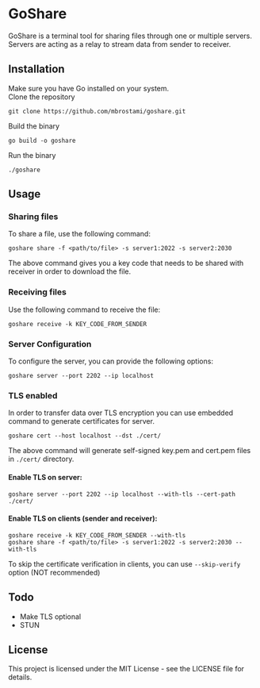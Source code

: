 # GoShare
GoShare is a terminal tool for sharing files through one or multiple servers.  
Servers are acting as a relay to stream data from sender to receiver. 

## Installation
Make sure you have Go installed on your system.  
Clone the repository  
```
git clone https://github.com/mbrostami/goshare.git
```
Build the binary  
```
go build -o goshare
```
Run the binary  
```
./goshare
```

## Usage

### Sharing files
To share a file, use the following command:
```
goshare share -f <path/to/file> -s server1:2022 -s server2:2030 
```
The above command gives you a key code that needs to be shared with receiver in order to download the file. 

### Receiving files
Use the following command to receive the file:

```
goshare receive -k KEY_CODE_FROM_SENDER
```

### Server Configuration
To configure the server, you can provide the following options:

```
goshare server --port 2202 --ip localhost
```

### TLS enabled
In order to transfer data over TLS encryption you can use embedded command to generate certificates for server.  
```
goshare cert --host localhost --dst ./cert/
```
The above command will generate self-signed key.pem and cert.pem files in `./cert/` directory.  

#### Enable TLS on server:  
```
goshare server --port 2202 --ip localhost --with-tls --cert-path ./cert/
```

#### Enable TLS on clients (sender and receiver):  
``` 
goshare receive -k KEY_CODE_FROM_SENDER --with-tls 
goshare share -f <path/to/file> -s server1:2022 -s server2:2030 --with-tls
```
To skip the certificate verification in clients, you can use `--skip-verify` option (NOT recommended)  

## Todo
- Make TLS optional
- STUN

## License
This project is licensed under the MIT License - see the LICENSE file for details.
